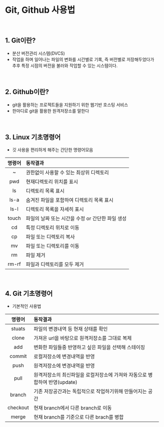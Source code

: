 # Git, Github 사용법

&nbsp;

## 1. Git이란?
- 분산 버전관리 시스템(DVCS)
- 작업을 하며 일어나는 파일의 변화를 시간별로 기록, 즉 버전별로 저장해두었다가 추후 특정 시점의 버전을 불러와 작업할 수 있는 시스템이다.

&nbsp;

## 2. Github이란?
- git을 활용하는 프로젝트들을 지원하기 위한 웹기반 호스팅 서비스
- 한마디로 git을 활용한 원격저장소를 말한다

&nbsp;

## 3. Linux 기초명령어
- 깃 사용을 편리하게 해주는 간단한 명령어모음

|명령어|동작결과|
|:---:|:---|
|~|권한없이 사용할 수 있는 최상위 디렉토리|
|pwd|현재디렉토리 위치를 표시|
|ls|디렉토리 목록 표시|
|ls-a|숨겨진 파일을 포함하여 디렉토리 목록 표시|
|ls-l|디렉토리 목록을 자세히 표시|
|touch|파일의 날짜 또는 시간을 수정 or 간단한 파일 생성|
|cd|특정 디렉토리 위치로 이동|
|cp|파일 또는 디렉토리 복사|
|mv|파일 또는 디렉토리를 이동|
|rm|파일 제거|
|rm-rf|파일과 디렉토리를 모두 제거|

&nbsp;
## 4. Git 기초명령어
- 기본적인 사용법

|명령어|동작결과|
|:---:|:---|
|stuats|파일의 변경내역 등 현재 상태를 확인|
|clone|가져온 url을 바탕으로 원격저장소를 그대로 복제|
|add|변화한 파일들중 반영하고 싶은 파일을 선택해 스테이징|
|commit|로컬저장소에 변경내역을 반영|
|push|원격저장소에 변경내역을 반영|
|pull|원격저장소의 최신파일을 로컬저장소에 가져와 자동으로 병합하여 반영(update)|
|branch|기존 저장공간과는 독립적으로 작업하기위해 만들어지는 공간|
|checkout|현재 branch에서 다른 branch로 이동|
|merge|현재 branch를 기준으로 다른 brach를 병합|
